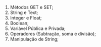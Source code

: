 1. Métodos GET e SET;
1. String e Text;
1. Integer e Float;
1. Boolean;
1. Variável Pública e Privada;
1. Operadores (Subtração, soma e divisão);
1. Manipulação de String;
